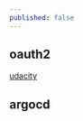 ```yaml
---
published: false
---
```

## oauth2

[udacity](https://www.udacity.com/course/authentication-authorization-oauth--ud330)

## argocd
